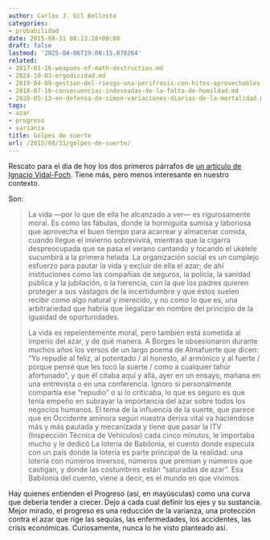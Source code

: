 ```yaml
---
author: Carlos J. Gil Bellosta
categories:
- probabilidad
date: 2015-08-31 08:13:28+00:00
draft: false
lastmod: '2025-04-06T19:08:15.078264'
related:
- 2017-01-16-weapons-of-math-destruction.md
- 2024-10-03-ergodicidad.md
- 2019-04-09-gestion-del-riesgo-una-perifrasis-con-hitos-aprovechables.md
- 2018-07-16-consecuencias-indeseadas-de-la-falta-de-humildad.md
- 2020-05-13-en-defensa-de-simon-variaciones-diarias-de-la-mortalidad.md
tags:
- azar
- progreso
- varianza
title: Golpes de suerte
url: /2015/08/31/golpes-de-suerte/
---
```


Rescato para el día de hoy los dos primeros párrafos de [un artículo de Ignacio Vidal-Foch](http://elpais.com/elpais/2015/07/31/opinion/1438363349_531600.html). Tiene más, pero menos interesante en nuestro contexto.

Son:

>La vida —por lo que de ella he alcanzado a ver— es rigurosamente moral. Es como las fábulas, donde la hormiguita sumisa y laboriosa que aprovecha el buen tiempo para acarrear y almacenar comida, cuando llegue el invierno sobrevivirá, mientras que la cigarra despreocupada que se pasa el verano cantando y tocando el ukelele sucumbirá a la primera helada. La organización social es un complejo esfuerzo para pautar la vida y excluir de ella el azar; de ahí instituciones como las compañías de seguros, la policía, la sanidad pública y la jubilación, o la herencia, con la que los padres quieren proteger a sus vástagos de la incertidumbre y que éstos suelen recibir como algo natural y merecido, y no como lo que es, una arbitrariedad que habría que ilegalizar en nombre del principio de la igualdad de oportunidades.
>
>La vida es repelentemente moral, pero también está sometida al imperio del azar, y de qué manera. A Borges le obsesionaron durante muchos años los versos de un largo poema de Almafuerte que dicen: “Yo repudié al feliz, al potentado / al honesto, al armónico y al fuerte / porque pensé que les tocó la suerte / como a cualquier tahúr afortunado”, y que él citaba aquí y allá, ayer en un ensayo, mañana en una entrevista o en una conferencia. Ignoro si personalmente compartía ese “repudio” o si lo criticaba, lo que es seguro es que tenía empeño en subrayar la importancia del azar sobre todos los negocios humanos. El tema de la influencia de la suerte, que parece que en Occidente aminora según nuestra deriva vital va haciéndose más y más pautada y mecanizada y tiene que pasar la ITV (Inspección Técnica de Vehículos) cada cinco minutos, le importaba mucho y le dedicó La lotería de Babilonia, el cuento donde especula con un país donde la lotería es parte principal de la realidad: una lotería con números inversos, números que premian y números que castigan, y donde las costumbres están “saturadas de azar”. Esa Babilonia del cuento, viene a decir, es el mundo en que vivimos.

Hay quienes entienden el Progreso (así, en mayúsculas) como una curva que debería tender a crecer. Dejo a cada cual definir los ejes y su sustancia. Mejor mirado, el progreso es una reducción de la varianza, una protección contra el azar que rige las sequías, las enfermedades, los accidentes, las crisis económicas. Curiosamente, nunca lo he visto planteado así.